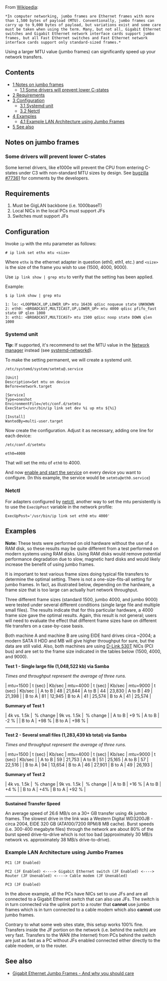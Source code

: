 From [Wikipedia](https://en.wikipedia.org/wiki/Jumbo_frame "wikipedia:Jumbo frame"):

	*In computer networking, jumbo frames are Ethernet frames with more than 1,500 bytes of payload (MTU). Conventionally, jumbo frames can carry up to 9,000 bytes of payload, but variations exist and some care must be taken when using the term. Many, but not all, Gigabit Ethernet switches and Gigabit Ethernet network interface cards support jumbo frames, but all Fast Ethernet switches and Fast Ethernet network interface cards support only standard-sized frames.*

Using a larger MTU value (jumbo frames) can significantly speed up your network transfers.

## Contents

*   [1 Notes on jumbo frames](#Notes_on_jumbo_frames)
    *   [1.1 Some drivers will prevent lower C-states](#Some_drivers_will_prevent_lower_C-states)
*   [2 Requirements](#Requirements)
*   [3 Configuration](#Configuration)
    *   [3.1 Systemd unit](#Systemd_unit)
    *   [3.2 Netctl](#Netctl)
*   [4 Examples](#Examples)
    *   [4.1 Example LAN Architecture using Jumbo Frames](#Example_LAN_Architecture_using_Jumbo_Frames)
*   [5 See also](#See_also)

## Notes on jumbo frames

### Some drivers will prevent lower C-states

Some kernel drivers, like e1000e will prevent the CPU from entering C-states under C3 with non-standard MTU sizes by design. See [bugzilla #77361](https://bugzilla.kernel.org/show_bug.cgi?id=77361) for comments by the developers.

## Requirements

1.  Must be GigLAN backbone (i.e. 1000baseT)
2.  Local NICs in the local PCs must support JFs
3.  Switches must support JFs

## Configuration

Invoke `ip` with the mtu parameter as follows:

 `# ip link set ethx mtu <size>` 

Where `ethx` is the ethernet adapter in question (eth0, eth1, etc.) and `<size>` is the size of the frame you wish to use (1500, 4000, 9000).

Use `ip link show | grep mtu` to verify that the setting has been applied.

Example:

 `$ ip link show | grep mtu` 
```
1: lo: <LOOPBACK,UP,LOWER_UP> mtu 16436 qdisc noqueue state UNKNOWN 
2: eth0: <BROADCAST,MULTICAST,UP,LOWER_UP> mtu 4000 qdisc pfifo_fast state UP qlen 1000
3: eth1: <BROADCAST,MULTICAST> mtu 1500 qdisc noop state DOWN qlen 1000

```

### Systemd unit

**Tip:** If supported, it's recommend to set the MTU value in the [Network manager](/index.php/List_of_applications/Internet#Network_managers "List of applications/Internet") instead (see [systemd-networkd](/index.php/Systemd-networkd#.5BLink.5D_section "Systemd-networkd")).

To make the setting permanent, we will create a systemd unit.

 `/etc/systemd/system/setmtu@.service` 
```
[Unit]
Description=Set mtu on device
Before=network.target

[Service]
Type=oneshot
EnvironmentFile=/etc/conf.d/setmtu
ExecStart=/usr/bin/ip link set dev %i up mtu ${%i}

[Install]
WantedBy=multi-user.target

```

Now create the configuration. Adjust it as necessary, adding one line for each device:

 `/etc/conf.d/setmtu` 
```
eth0=4000

```

That will set the mtu of `eth0` to 4000.

And now [enable and start the service](/index.php/Daemon "Daemon") on every device you want to configure. (In this example, the service would be `setmtu@eth0.service`)

### Netctl

For adapters configured by [netctl](/index.php/Netctl "Netctl"), another way to set the mtu persistently is to use the `ExecUpPost` variable in the network profile:

```
ExecUpPost='/usr/bin/ip link set eth0 mtu 4000'

```

## Examples

**Note:** These tests were performed on old hardware without the use of a RAM disk, so these results may be quite different from a test performed on modern systems using RAM disks. Using RAM disks would remove potential performance degradation due to slow, magnetic hard disks and would likely increase the benefit of using jumbo frames.

It is important to test various frame sizes doing typical file transfers to determine the optimal setting. There is not a one-size-fits-all setting for jumbo frames. In fact, as illustrated below, depending on the hardware, a frame size that is too large can actually hurt network throughput.

Three different frame sizes (standard 1500, jumbo 4000, and jumbo 9000) were tested under several different conditions (single large file and multiple small files). The results indicate that for this particular hardware, a 4000 frame size gave the optimal results. Again, this result is not general; users will need to evaluate the effect that different frame sizes have on different file transfers on a case-by-case basis.

Both machine A and machine B are using EIDE hard drives circa ~2004; a modern SATA II HDD and MB will give higher throughput for sure, but the data are still valid. Also, both machines are using [D-Link 530T](http://us.dlink.com/search/keyword/530T/) NICs (PCI bus) and are set to the frame size indicated in the tables below (1500, 4000, and 9000).

**Test 1 - Single large file (1,048,522 kb) via Samba**

*Times and throughput represent the average of three runs.*

| mtu=1500 | t (sec) | Kb/sec | mtu=4000 | t (sec) | Kb/sec | mtu=9000 | t (sec) | Kb/sec |
| A to B | 48 | 21,844 | A to B | 44 | 23,830 | A to B | 49 | 21,398 |
| B to A | 81 | 12,945 | B to A | 41 | 25,574 | B to A | 41 | 25,574 |

**Summary of Test 1**

| 4k vs. 1.5k |  % change | 9k vs. 1.5k |  % change |
| A to B | +9 % | A to B | -2 % |
| B to A | +98 % | B to A | +98 % |

* * *

**Test 2 - Several small files (1,283,439 kb total) via Samba**

*Times and throughput represent the average of three runs.*

| mtu=1500 | t (sec) | Kb/sec | mtu=4000 | t (sec) | Kb/sec | mtu=9000 | t (sec) | Kb/sec |
| A to B | 59 | 21,753 | A to B | 51 | 25,165 | A to B | 57 | 22,516 |
| B to A | 94 | 13,654 | B to A | 46 | 27,901 | B to A | 49 | 26,193 |

**Summary of Test 2**

| 4k vs. 1.5k |  % change | 9k vs. 1.5k |  % change |
| A to B | +16 % | A to B | +4 % |
| B to A | +4% | B to A | +92 % |

* * *

**Sustained Transfer Speed**

An average speed of 26.6 MB/s on a 30+ GB transfer using 4k jumbo frames. The slowest drive in the link was a Western Digital WD3200JB - circa 2004, EIDE 320 GB (ATA100/7200 RPM/8 MB cache). Burst speeds (i.e. 300-400 megabyte files) through the network are about 80% of the burst speed drive-to-drive which is not too bad (approximately 30 MB/s network vs. approximately 38 MB/s drive-to-drive).

### Example LAN Architecture using Jumbo Frames

```
PC1 (JF Enabled)

PC2 (JF Enabled) <----> Gigabit Ethernet switch (JF Enabled) <----> Router (JF Unenabled) <----> Cable modem (JF Unenabled)

PC3 (JF Enabled)

```

In the above example, all the PCs have NICs set to use JFs and are all connected to a Gigabit Ethernet switch that can also use JFs. The switch is in turn connected via the uplink port to a router that **cannot** use jumbo frames which is in turn connected to a cable modem which also **cannot** use jumbo frames.

Contrary to what some web sites state, this setup works 100% fine. Transfers inside the JF portion on the network (i.e. behind the switch) are very fast. Transfers to the WAN (the Internet) from PCs behind the switch are just as fast as a PC without JFs enabled connected either directly to the cable modem, or to the router.

## See also

*   [Gigabit Ethernet Jumbo Frames - And why you should care](http://sd.wareonearth.com/~phil/jumbo.html)